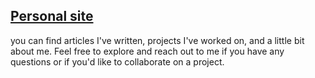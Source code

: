 ## [Personal site](https://isitraghav.vercel.app/)

you can find articles I've written, projects I've worked on, and a little bit about me. Feel free to explore and reach out to me if you have any questions or if you'd like to collaborate on a project.
